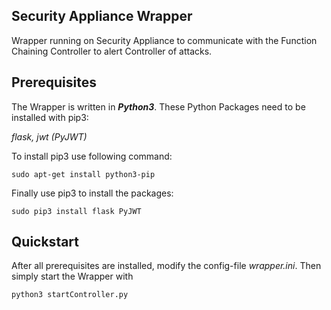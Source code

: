 ## Security Appliance Wrapper

Wrapper running on Security Appliance to communicate with the Function Chaining Controller to alert Controller of attacks.

## Prerequisites
The Wrapper is written in **_Python3_**.
These Python Packages need to be installed with pip3:

*flask, jwt (PyJWT)*

To install pip3 use following command:

`sudo apt-get install python3-pip`

Finally use pip3 to install the packages:

`sudo pip3 install flask PyJWT`

## Quickstart

After all prerequisites are installed, modify the config-file *wrapper.ini*. Then simply start the Wrapper with

`python3 startController.py`